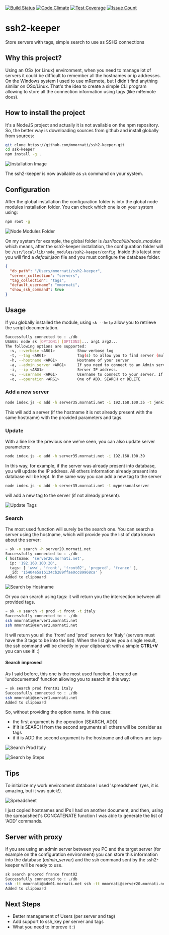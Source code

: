 [![Build Status](https://travis-ci.org/mmornati/ssh2-keeper.svg?branch=master)](https://travis-ci.org/mmornati/ssh2-keeper) [![Code Climate](https://codeclimate.com/github/mmornati/ssh2-keeper/badges/gpa.svg)](https://codeclimate.com/github/mmornati/ssh2-keeper) [![Test Coverage](https://codeclimate.com/github/mmornati/ssh2-keeper/badges/coverage.svg)](https://codeclimate.com/github/mmornati/ssh2-keeper/coverage) [![Issue Count](https://codeclimate.com/github/mmornati/ssh2-keeper/badges/issue_count.svg)](https://codeclimate.com/github/mmornati/ssh2-keeper)

# ssh2-keeper
Store servers with tags, simple search to use as SSH2 connections

## Why this project?
Using an OSx (or Linux) environment, when you need to manage lot of servers it could be difficult to remember all the hostnames or ip addresses.
On the Windows system I used to use mRemote, but I didn't find anything similar on OSx/Linux.
That's the idea to create a simple CLI program allowing to store all the connection information using tags (like mRemote does).

## How to install the project
It's a NodeJS project and actually it is not available on the npm repository. So, the better way is downloading sources from github and install globally from sources:

```bash
git clone https://github.com/mmornati/ssh2-keeper.git
cd ssk-keeper
npm install -g .
```
![Installation Image](https://res.cloudinary.com/blog-mornati-net/image/upload/v1476013263/Schermata_2016-10-09_alle_11.53.41_z3kuzt.png)

The ssh2-keeper is now available as `sk` command on your system.

## Configuration

After the global installation the configuration folder is into the global node modules installation folder.
You can check which one is on your system using:

```bash
npm root -g
```

![Node Modules Folder](https://res.cloudinary.com/blog-mornati-net/image/upload/v1476016292/Schermata_2016-10-09_alle_14.24.12_cc43h3.png)

On my system for example, the global folder is */usr/local/lib/node_modules* which means, after the ssh2-keeper installation, the configuration folder will be `/usr/local/lib/node_modules/ssh2-keeper/config`.
Inside this latest one you will find a *default.json* file and you must configure the database folder.

```json
{
  "db_path": "/Users/mmornati/ssh2-keeper",
  "server_collection": "servers",
  "tag_collection": "tags",
  "default_username": "mmornati",
  "show_ssh_command": true
}
```

## Usage

If you globally installed the module, using `sk --help` allow you to retrieve the script documentation.

```bash
Successfully connected to : ./db
USAGE: node sk [OPTION1] [OPTION2]... arg1 arg2...
The following options are supported:
  -v, --verbose <ARG1>      	Show verbose log
  -t, --tag <ARG1>          	Tag(s) to allow you to find server (multiple)
  -h, --hostname <ARG1>     	Hostname of your server
  -a, --admin_server <ARG1> 	If you need to connect to an Admin server to reach your target. Ex: ssh -tt pi@192.168.0.101 ssh -tt pi2@192.168.0.102
  -i, --ip <ARG1>           	Server IP address.
  -u, --username <ARG1>     	Username to connect to your server. If empty the one in configuration file be used
  -o, --operation <ARG1>    	One of ADD, SEARCH or DELETE
```

### Add a new server

```bash
node index.js -o add -h server35.mornati.net -i 192.168.100.35 -t jenkins -t slave -t slave04 -t integration
```

This will add a server (if the hostname it is not already present with the same hostname) with the provided parameters and tags.

### Update

With a line like the previous one we've seen, you can also update server parameters:

```bash
node index.js -o add -h server35.mornati.net -i 192.168.100.39
```

In this way, for example, if the server was already present into database, you will update the IP address. All others information already present into database will be kept.
In the same way you can add a new tag to the server

```bash
node index.js -o add -h server35.mornati.net -t mypersonalserver
```

will add a new tag to the server (if not already present).

![Update Tags](https://res.cloudinary.com/blog-mornati-net/image/upload/v1476013245/update_tags_hsot6u.gif)

### Search

The most used function will surely be the search one. You can search a server using the hostname, which will provide you the list of data known about the server:

```bash
~ sk -o search -h server20.mornati.net
Successfully connected to : ./db
{ hostname: 'server20.mornati.net',
  ip: '192.168.100.20',
  tags: [ 'www', 'front', 'front02', 'preprod', 'france' ],
  _id: '15404e5a1b134cb289ffae0cc89968ca' }
Added to clipboard
```

![Search by Hostname](https://res.cloudinary.com/blog-mornati-net/image/upload/v1476013227/search_by_hostname_sr1ucu.gif)

Or you can search using tags: it will return you the intersection between all provided tags.

```bash
~ sk -o search -t prod -t front -t italy
Successfully connected to : ./db
ssh mmornati@server1.mornati.net
ssh mmornati@server2.mornati.net
```

It will return you all the 'front' and 'prod' servers for 'italy' (servers must have the 3 tags to be into the list).
When the list gives you a single result, the ssh command will be directly in your clipboard: with a simple **CTRL+V** you can use it! :)

#### Search improved

As I said before, this one is the most used function, I created an 'undocumented' function allowing you to search in this way:

```bash
~ sk search prod front01 italy
Successfully connected to : ./db
ssh mmornati@server1.mornati.net
Added to clipboard
```

So, without providing the option name. In this case:

* the first argument is the operation (SEARCH, ADD)
* if it is SEARCH from the second arguments all others will be consider as tags
* if it is ADD the second argument is the hostname and all others are tags

![Search Prod Italy](https://res.cloudinary.com/blog-mornati-net/image/upload/v1476013226/search_italy_prod_ax8tdi.gif)

![Search by Steps](https://res.cloudinary.com/blog-mornati-net/image/upload/v1476013230/search_by_steps_aeobkw.gif)

## Tips
To initialize my work environment database I used 'spreadsheet' (yes, it is amazing, but it was quick!).

![Spreadsheet](https://res.cloudinary.com/blog-mornati-net/image/upload/v1476017695/Schermata_2016-10-09_alle_14.54.11_ancb8b.png)

I just copied hostnames and IPs I had on another document, and then, using the spreadsheet's CONCATENATE function I was able to generate the list of 'ADD' commands.

## Server with proxy

If you are using an admin server between you PC and the target server (for example on the configuration environment) you can store this information into the database (*admin_server*) and the ssh command sent by the ssh2-keeper will be ready to use.

```bash
sk search preprod france front02
Successfully connected to : ./db
ssh -tt mmornati@adm01.mornati.net ssh -tt mmornati@server20.mornati.net
Added to clipboard
```

## Next Steps

* Better management of Users (per server and tag)
* Add support to ssh_key per server and tags
* What you need to improve it :)

